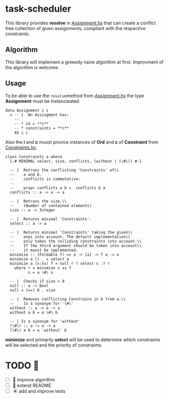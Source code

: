 # task-scheduler

This library provides **resolve** in [*Assignment.hs*](src/Assignment.hs) 
that can create a conflict free collection of given assignments, compliant with the respective constraints.

## Algorithm
This library will implement a greeedy naive algorithm at first. Improvment
of the algorithm is welcome.

## Usage

To be able to use the ```resolve```method from [*Assignment.hs*](src/Assignment.hs) the type
**Assignment** must be instancieated.
```{haskell}
data Assignment i c
  = -- |  An Assingment has:
    --
    -- * id = **i**
    -- * constraints = **c**
    AS i c
```
Also the **i** and **c** musst provice instances of **Ord** and **c** of **Constraint**
from [*Constraints.hs*](src/Constraints.hs).
```{haskell}
class Constraints a where
  {-# MINIMAL select, size, conflicts, (without | (\#\)) #-}

  -- |  Retruns the conflicting 'Constraints' of\\
  --    a and b.
  --    conflicts is commutative:
  --
  --    prop> conflicts a b =  conflicts b a
  conflicts :: a -> a -> a

  -- |  Retruns the size.\\
  --    (Number of contained elements)
  size :: a -> Integer

  -- |  Returns minimal 'Constraints'.
  select :: a -> a

  -- |  Returns minimal 'Constraints' taking the given\\
  --    ones into account. The default implementation\\
  --    only takes the colliding constraints into account.\\
  --    If the third argument should be taken into account\\
  --    it musst be implemented.
  minimize :: (Foldable f) => a -> [a] -> f a -> a
  minimize a [] _ = select a
  minimize a (x:xs) f = null r ? select s :? r
    where r = minimize s xs f
          s = a \#\ x

  -- |  Checks if size > 0
  null :: a -> Bool
  null = (==) 0 . size

  -- |  Removes conflicting Constrains in b from a.\\
  --    Is a synonym for '\#\'
  without :: a -> a -> a
  without a b = a \#\ b

  -- | Is a synonym for 'without'
  (\#\) :: a -> a -> a
  (\#\) a b = a `without` b
```

**minimize** and primarily **select** will be used to determine which constraints
will be selected and the priority of constraints.

# TODO :eyes:

- [ ] :straight_ruler: improve algorithm 
- [ ] :memo: extend README 
- [ ] :sunny: add and improve tests 
